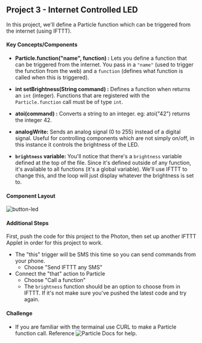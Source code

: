 ## Project 3 - Internet Controlled LED

In this project, we'll define a Particle function which can be triggered from the internet (using IFTTT).

#### Key Concepts/Components

- **Particle.function("name", function) :** Lets you define a function that can be triggered from the internet. You pass in a `"name"` (used to trigger the function from the web) and a `function` (defines what function is called when this is triggered).

- **int setBrightness(String command) :** Defines a function when returns an `int` (integer). Functions that are registered with the `Particle.function` call must be of type `int`.

- **atoi(command) :** Converts a string to an integer. eg: atoi("42") returns the integer 42.

- **analogWrite:** Sends an analog signal (0 to 255) instead of a digital signal. Useful for controlling components which are not simply on/off, in this instance it controls the brightness of the LED.

- **`brightness` variable:** You'll notice that there's a `brightness` variable defined at the top of the file. Since it's defined outside of any function, it's available to all functions (it's a global variable). We'll use IFTTT to change this, and the loop will just display whatever the brightness is set to.

#### Component Layout

![button-led](https://cloud.githubusercontent.com/assets/1410181/23530465/04ecedac-ff5f-11e6-8871-b9ea5cee8b71.png)

#### Additional Steps

First, push the code for this project to the Photon, then set up another IFTTT Applet in order for this project to work.

- The "this" trigger will be SMS this time so you can send commands from your phone.
  - Choose "Send IFTTT any SMS"
- Connect the "that" action to Particle
  - Choose "Call a function"
  - The `brightness` function should be an option to choose from in IFTTT. If it's not make sure you've pushed the latest code and try again.
  
#### Challenge

- If you are familiar with the termainal use CURL to make a Particle function call. Reference ![Particle Docs](https://docs.particle.io/reference/api/) for help.
